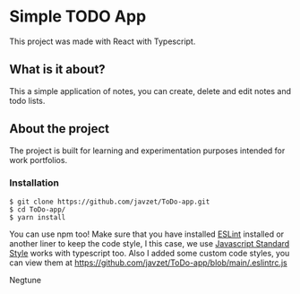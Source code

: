 # Simple TODO App
This project was made with React with Typescript.

## What is it about?
This a simple application of notes, you can create, 
delete and edit notes and todo lists.

## About the project
The project is built for learning and experimentation purposes intended for work portfolios.

### Installation
```
$ git clone https://github.com/javzet/ToDo-app.git
$ cd ToDo-app/
$ yarn install
```

You can use npm too! Make sure that you have installed [ESLint](https://eslint.org/) installed or another liner to keep the code style, I this case, we use [Javascript Standard Style](https://standardjs.com/) works with typescript too. Also I added some
custom code styles, you can view them at https://github.com/javzet/ToDo-app/blob/main/.eslintrc.js

Negtune